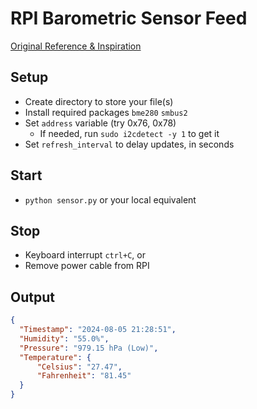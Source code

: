 # RPI Barometric Sensor Feed

[Original Reference & Inspiration](https://projects.raspberrypi.org/en/projects/build-your-own-weather-station/2)

## Setup
- Create directory to store your file(s)
- Install required packages `bme280` `smbus2`
- Set `address` variable (try 0x76, 0x78)
  - If needed, run `sudo i2cdetect -y 1` to get it
- Set `refresh_interval` to delay updates, in seconds

## Start
- `python sensor.py` or your local equivalent

## Stop
- Keyboard interrupt `ctrl+C`, or
- Remove power cable from RPI

## Output
```json
{
  "Timestamp": "2024-08-05 21:28:51",
  "Humidity": "55.0%",
  "Pressure": "979.15 hPa (Low)",
  "Temperature": {
      "Celsius": "27.47",
      "Fahrenheit": "81.45"
  }
}
```